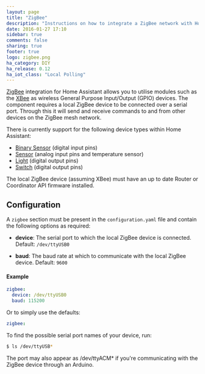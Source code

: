 ```yaml
---
layout: page
title: "ZigBee"
description: "Instructions on how to integrate a ZigBee network with Home Assistant."
date: 2016-01-27 17:10
sidebar: true
comments: false
sharing: true
footer: true
logo: zigbee.png
ha_category: DIY
ha_release: 0.12
ha_iot_class: "Local Polling"
---
```


[ZigBee](http://www.zigbee.org/what-is-zigbee/) integration for Home Assistant allows you to utilise modules such as the [XBee](http://www.digi.com/lp/xbee) as wireless General Purpose Input/Output (GPIO) devices. The component requires a local ZigBee device to be connected over a serial port. Through this it will send and receive commands to and from other devices on the ZigBee mesh network.

There is currently support for the following device types within Home Assistant:

- [Binary Sensor](../binary_sensor.zigbee) (digital input pins)
- [Sensor](../sensor.zigbee) (analog input pins and temperature sensor)
- [Light](../light.zigbee) (digital output pins)
- [Switch](../switch.zigbee) (digital output pins)

The local ZigBee device (assuming XBee) must have an up to date Router or Coordinator API firmware installed.

## Configuration

A `zigbee` section must be present in the `configuration.yaml` file and contain the following options as required:

- **device**: The serial port to which the local ZigBee device is connected. Default: `/dev/ttyUSB0`

- **baud**: The baud rate at which to communicate with the local ZigBee device. Default: `9600`

#### Example

```yaml
zigbee:
  device: /dev/ttyUSB0
  baud: 115200
```

Or to simply use the defaults:

```yaml
zigbee:
```

To find the possible serial port names of your device, run:

```bash
$ ls /dev/ttyUSB*
```

<p class='note'>
The port may also appear as /dev/ttyACM* if you're communicating with the ZigBee device through an Arduino.
</p>
